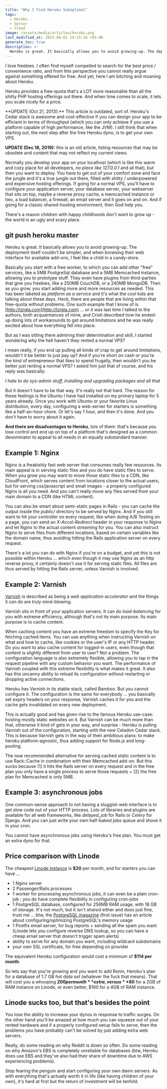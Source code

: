 ```yaml
---
title: "Why I Find Heroku Suboptimal"
tags:
  - Heroku
  - Server
  - Cloud
image: /assets/media/articles/heroku.png
last_modified_at: 2022-04-01 19:15:16 +03:00
generate_toc: true
description: >-
  Heroku is great. It basically allows you to avoid growing-up. The deployment itself couldn't be simpler, and when browsing their web interface for available add-ons, I feel like a child in a candy-store. But I've outgrown it.
---
```


<p class="intro withcap">
  I love freebies. I often find myself compelled to search for the best price / convenience ratio, and from this perspective you cannot really argue against something offered for free. And yet, here I am bitching and moaning about Heroku.
</p>

Heroku provides a free-quota that's a LOT more reasonable than all the shitty PHP hosting offerings out there. And when time comes to scale, it lets you scale nicely for a price.

<p class='info-bubble' markdown='1'>
  **UPDATE (Oct 21, 2013):** This article is outdated, sort of. Heroku's Cedar stack is awesome and cost-effective if you can design your app to be efficient in terms of throughput (which you can only achieve if you use a platform capable of high performance, like the JVM). I still think that when starting out, the next step after the free Heroku dyno, is to get your own VPS.
</p>

<p class="info-bubble">
  <strong>UPDATE (Dec 18, 2019):</strong> this is an old article, listing resources that may be obsolete and content that may not reflect my current views.
</p>

Normally you develop your app on your localhost (which is like this warm and cozy place for all developers, _no place like 127.0.0.1_ and all that), but then you want to deploy. You have to get out of your comfort zone and face the jungle and it's a true jungle out there, filled with shitty / underpowered and expensive hosting offerings. If going for a normal VPS, you'll have to configure your application server, your database server, your webserver that sits on top, maybe a reverse proxy cache, a memcached instance or two, a load balancer, a firewall, an email server and it goes on and on. And if going for a classic shared-hosting environment, then God help you.

There's a reason children with happy childhoods don't want to grow up - the world is an ugly and scary place.

## git push heroku master

Heroku is great. It basically allows you to avoid growing-up. The deployment itself couldn't be simpler, and when browsing their web interface for available add-ons, I feel like a child in a candy-store.

Basically you start with a free worker, to which you can add other "free" services, like a 5MB PostgreSql database and a 5MB Memcached instance, allowing you to prototype stuff. They even have plugins from third-parties that give you freebies, like a 250MB CouchDB, or a 240MB MongoDB. Then as you grow, you start adding more and more resources as needed. This has been labeled as _platform as a service_ and it's what the cool kids are talking about these days. Heck, there are people that are living within that free-quota without problems. One such example that I know of is [http://tzigla.com](http://tzigla.com) ... or it was last time I talked to the authors, both acquaintances of mine, and Cristi described how he ended-up doing lots of workarounds to get around limitations and he was really excited about how everything fell into place.

But as I was sitting there admiring their determination and skill, I started wondering why the hell haven't they rented a normal VPS?

I mean really, if you end up pulling all kinds of crap to get around limitations, wouldn't it be better to just pay up? And if you're short on cash or you're the kind of entrepreneur that likes to spend frugally, then wouldn't you be better just renting a normal VPS? I asked him just that of course, and his reply was basically:

_I hate to do sys-admin stuff, installing and upgrading packages and all that_

But it doesn't have to be that way. It's really not that hard. The reason for these feelings is the Ubuntu I have had installed on my primary laptop for 5 years already. Once you work with Ubuntu or your favorite Linux distribution, every day, configuring a web-server for starters is something like a half-an-hour chore. Or let's say 1 hour, and then it's done. And you don't have to worry about it again.

**And there are disadvantages to Heroku**, lots of them: that's because you lose control and end up on top of a platform that's designed as a common denominator to appeal to all needs in an equally substandard manner.

## Example 1: Nginx

Nginx is a freakishly fast web server that consumes really few resources. Its main appeal is in serving static files and you do have static files to serve. When you grow you may want to move those static files to a CDN, like CloudFront, which serves content from locations closer to the actual users, but for serving css/javascript and small images - a properly configured Nginx is all you need. And you can't really move any files served from your main domain to a CDN (like HTML content).

You can also be smart about semi-static pages in Rails - you can cache the output inside the _public/_ directory to be served by Nginx. And if you still want to hit your controller on every request, like when doing A/B Testing on a page, you can send an _X-Accel-Redirect_ header in your response to Nginx and let Nginx to the actual content streaming for you. You can also instruct Nginx to serve files from different locations, based on certain variables like the domain name, thus avoiding hitting the Rails application server on every request.

There's a lot you can do with Nginx if you're on a budget, and yet this is not possible within Heroku ... which even though it may use Nginx as an http reverse proxy, it certainly doesn't use it for serving static files. All files are thus served by hitting the Rails server, unless Varnish is involved.

## Example 2: Varnish

[Varnish](https://www.varnish-cache.org/) is described as being a _web application accelerator_ and the things it can do are truly mind-blowing.

Varnish sits in front of your application servers. It can do _load-balancing_ for you with extreme efficiency, although that's not its main purpose. Its main purpose is to cache content.

When caching content you have an extreme freedom to specify the Key for fetching cached items. You can use anything when instructing Varnish on what and how to cache, like cookies or the user's IP or any HTTP header. Do you want to also cache content for logged-in users, even though that content is slightly different from user to user? Not a problem. The configuration language is also extremely flexible, allowing you to tap in the request pipeline with any custom behavior you want. The performance of Varnish coupled with this extreme flexibility is what makes it great. It also has this uncanny ability to reload its configuration without restarting or dropping active connections.

Heroku has Varnish in its stable stack, called Bamboo. But you cannot configure it. The configuration is the same for everybody ... you basically set expiry headers on your response, Varnish caches it for you and the cache gets invalidated on every new deployment.

This is actually good and has given rise to the famous Heroku use-case: hosting mostly static websites on it. But Varnish can be much more than that, otherwise it kind of gets in your way, and surprise - Heroku is pulling Varnish out of the configuration, starting with the new Celadon Cedar stack. This is because Varnish gets in the way of their ambitious plans: to make heroku platform-agnostic, thus adding support for Node.js and long-pooling.

The now recommended alternative for serving cached static content is to use Rack::Cache in combination with their Memcached add-on. But this sucks because (1) it hits the Rails server on every request and in the free plan you only have a single process to serve those requests + (2) the free plan for Memcached is only 5MB.

## Example 3: asynchronous jobs

One common-sense approach to not having a sluggish web interface is to get slow code out of your HTTP process. Lots of libraries and plugins are available for all web frameworks, like _delayed_job_ for Rails or _Celery_ for Django. And you can just write your own half-baked jobs queue and shove it in your cron.

You cannot have asynchronous jobs using Heroku's free plan. You must get an extra dyno for that.

## Price comparison with Linode

The cheapest [Linode instance](http://www.linode.com/?r=c7376c22b7853329bfb629a54dc9a843be935c36) is **$20** per month, and for starters you can have ...

*   1 Nginx server
*   2 Passenger/Rails processes
*   1 worker for processing asynchronous jobs, it can even be a plain cron-job ; you do have complete flexibility in configuring cron-jobs
*   1 PostgreSQL database, configured for 256MB RAM usage, with 18 GB of storage. It's not much, but it isn't _shared_ either and does just fine, trust me ... btw, the [PostgreSQL magazine](http://pgmag.org/) (first issue) has an article about configuring/optimizing PostgreSQL's memory usage
*   1 Postfix email server, for bug reports + sending all the spam you want (Linode lets you configure reverse DNS lookup, so you can have a cheap email server that doesn't trigger spam alerts)
*   ability to serve for any domain you want, including wildcard subdomains
*   your own SSL certificate, for free depending on provider

The equivalent Heroku configuration would cost a minimum of **$114 per month**.

So lets say that you're growing and you want to add Ronin, Heroku's plan for a database of 1.7 GB _hot data set_ (whatever the fuck that means). That will cost you a whooping **$200 per month** extra, versus **$80** for a 2GB of RAM instance on Linode, or even better, $160 for a 4GB of RAM instance.

## Linode sucks too, but that's besides the point

You lose the ability to increase your dynos in response to traffic surges. On the other hand you'll be amazed at how much you can squeeze out of your rented hardware and if a properly configured setup fails to serve, then the problems you have probably can't be solved by just adding extra web servers.

Really, do some reading on why Reddit is down so often. Do some reading on why Amazon's EBS is completely unreliable for databases (btw, Heroku does use EBS and they've also had their share of downtime due to AWS experiencing problems).

Stop fearing the penguin and start configuring your own damn servers. As with everything that's actually worth it in life (like having children of your own), it's hard at first but the return of investment will be tenfold.
